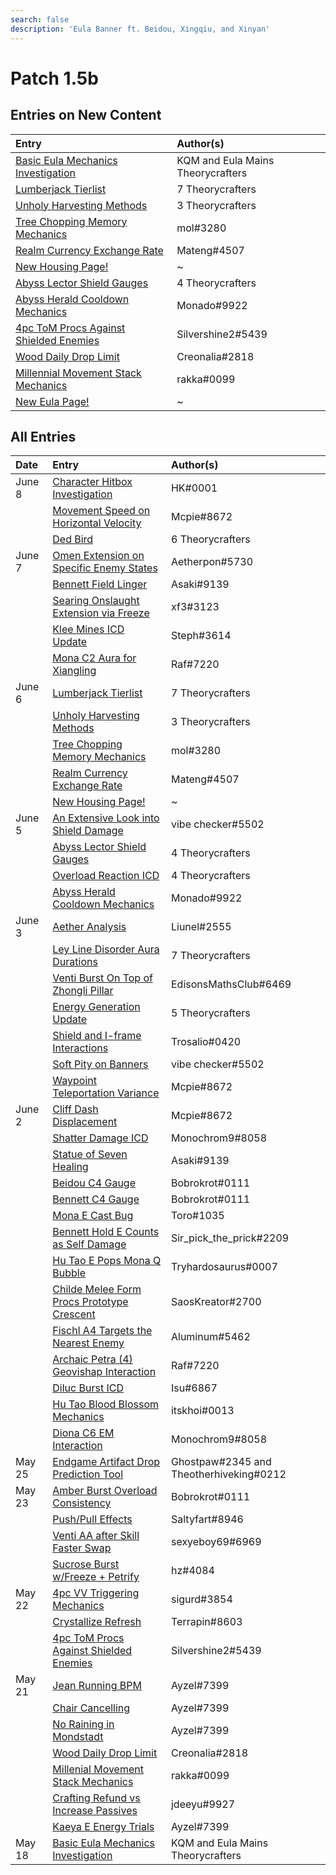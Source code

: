 ```yaml
---
search: false
description: 'Eula Banner ft. Beidou, Xingqiu, and Xinyan'
---
```


# Patch 1.5b

## Entries on New Content

| Entry | Author\(s\) |
| :--- | :--- |
| [Basic Eula Mechanics Investigation](../..evidence/characters/cryo/eula.md#basic-eula-mechanics) | KQM and Eula Mains Theorycrafters |
| [Lumberjack Tierlist](../../evidence/mechanics/gameplay-mechanics/housing.md#lumberjack-tier-list) | 7 Theorycrafters |
| [Unholy Harvesting Methods](../../evidence/mechanics/gameplay-mechanics/housing.md#temporary-skill-targets-enabling-unholy-harvesting-methods) | 3 Theorycrafters |
| [Tree Chopping Memory Mechanics](../../evidence/mechanics/gameplay-mechanics/housing.md#tree-chopping-memory-mechanics) | mol\#3280 |
| [Realm Currency Exchange Rate](../../evidence/mechanics/gameplay-mechanics/housing.md#realm-currency-exchange-rate-analysis) | Mateng\#4507 |
| [New Housing Page!](../../mechanics/gameplay-mechanics/housing.md) | ~ |
| [Abyss Lector Shield Gauges](../../evidence/mechanics/enemies/enemy-shields.md#abyss-lector-shield-gauges) | 4 Theorycrafters |
| [Abyss Herald Cooldown Mechanics](../../evidence/mechanics/enemies/enemy-interactions.md#abyss-herald-cooldown-mechanics) | Monado\#9922 |
| [4pc ToM Procs Against Shielded Enemies](../../evidence/mechanics/equipment/artifacts.md#4pc-tom-procs-against-shielded-enemies) | Silvershine2\#5439 |
| [Wood Daily Drop Limit](../../evidence/mechanics/gameplay-mechanics/lifeskills.md#wood-daily-drop-limit) | Creonalia\#2818 |
| [Millennial Movement Stack Mechanics](../../evidence/mechanics/equipment/weapons.md#millenial-movement-stack-mechanics) | rakka\#0099 |
| [New Eula Page!](../../characters/cryo/eula.md) | ~ |


## All Entries

| Date | Entry | Author\(s\) |
| :--- | :--- | :--- |
| June 8 | [Character Hitbox Investigation](../../evidence/mechanics/gameplay-mechanics/movement-and-physics.md#character-hitboxes) | HK\#0001 |
|  | [Movement Speed on Horizontal Velocity](../../evidence/mechanics/gameplay-mechanics/movement-and-physics.md#movement-speed-affects-dashing-horizontal-velocity) | Mcpie\#8672 |
|  | [Ded Bird](../../fluff/miscellaneous-entries.md#ded-bird) | 6 Theorycrafters |
| June 7 | [Omen Extension on Specific Enemy States](../../evidence/characters/hydro/mona.md#omen-extension-on-certain-enemies-in-certain-states) | Aetherpon\#5730 |
|  | [Bennett Field Linger](../../evidence/characters/pyro/bennett.md#bennett-field-linger) | Asaki\#9139 |
|  | [Searing Onslaught Extension via Freeze](../../evidence/characters/pyro/diluc.md#searing-onslaught-extension-via-freeze) | xf3\#3123 |
|  | [Klee Mines ICD Update](../../evidence/characters/pyro/klee.md#klee-mines-icd-update) | Steph\#3614 |
|  | [Mona C2 Aura for Xiangling](../../evidence/characters/hydro/mona.md#c2-mona-aura-for-xiangling) | Raf\#7220 |
| June 6 | [Lumberjack Tierlist](../../evidence/mechanics/gameplay-mechanics/housing.md#lumberjack-tier-list) | 7 Theorycrafters |
|  | [Unholy Harvesting Methods](../../evidence/mechanics/gameplay-mechanics/housing.md#temporary-skill-targets-enabling-unholy-harvesting-methods) | 3 Theorycrafters |
|  | [Tree Chopping Memory Mechanics](../../evidence/mechanics/gameplay-mechanics/housing.md#tree-chopping-memory-mechanics) | mol\#3280 |
|  | [Realm Currency Exchange Rate](../../evidence/mechanics/gameplay-mechanics/housing.md#realm-currency-exchange-rate-analysis) | Mateng\#4507 |
|  | [New Housing Page!](../../mechanics/gameplay-mechanics/housing.md) | ~ |
| June 5 | [An Extensive Look into Shield Damage](../../evidence/mechanics/enemies/enemy-shields.md#an-extensive-look-into-shield-damage) | vibe checker\#5502 |
|  | [Abyss Lector Shield Gauges](../../evidence/mechanics/enemies/enemy-shields.md#abyss-lector-shield-gauges) | 4 Theorycrafters |
|  | [Overload Reaction ICD](../../evidence/mechanics/combat/elemental-reactions/transformative-reactions.md#overload-reaction-icd) | 4 Theorycrafters |
|  | [Abyss Herald Cooldown Mechanics](../../evidence/mechanics/enemies/enemy-interactions.md#abyss-herald-cooldown-mechanics) | Monado\#9922 |
| June 3 | [Aether Analysis](../../evidence/characters/geo/traveler-geo.md#aether-analysis) | Liunel\#2555 |
|  | [Ley Line Disorder Aura Durations](../../evidence/mechanics/combat/ley-line-disorders.md#ley-line-aura-duration) | 7 Theorycrafters |
|  | [Venti Burst On Top of Zhongli Pillar](../../evidence/characters/anemo/venti.md#venti-burst-on-top-of-zhongli-pillar) | EdisonsMathsClub\#6469 |
|  | [Energy Generation Update](../../evidence/mechanics/gameplay-mechanics/attributes/energy.md#energy-generation-update) | 5 Theorycrafters |
|  | [Shield and I-frame Interactions](../../evidence/mechanics/combat/shields.md#shield-and-i-frame-interactions) | Trosalio\#0420 |
|  | [Soft Pity on Banners](../../evidence/mechanics/gacha.md#soft-pity-on-banners) | vibe checker\#5502 |
|  | [Waypoint Teleportation Variance](../../evidence/mechanics/gameplay-mechanics/movement-and-physics.md#waypoint-teleport-variance) | Mcpie\#8672 |
| June 2 | [Cliff Dash Displacement](../../evidence/mechanics/gameplay-mechanics/movement-and-physics.md#cliff-dash-displacement) | Mcpie\#8672 |
|  | [Shatter Damage ICD](../../evidence/mechanics/combat/elemental-reactions/transformative-reactions.md#shatter-damage-icd) | Monochrom9\#8058 |
|  | [Statue of Seven Healing](../../evidence/mechanics/gameplay-mechanics/lifeskills.md#statue-of-seven-healing) | Asaki\#9139 |
|  | [Beidou C4 Gauge](../../evidence/characters/electro/beidou.md#beidou-c4-gauge) | Bobrokrot\#0111 |
|  | [Bennett C4 Gauge](../../evidence/characters/pyro/bennett.md#bennett-c4-gauge) | Bobrokrot\#0111 |
|  | [Mona E Cast Bug](../../evidence/mechanics/gameplay-mechanics/bugs.md#mona-elemental-skill-bug) | Toro\#1035 |
|  | [Bennett Hold E Counts as Self Damage](../../evidence/characters/pyro/bennett.md#bennett-hold-e-counts-as-self-damage) | Sir\_pick\_the\_prick\#2209 |
|  | [Hu Tao E Pops Mona Q Bubble](../../evidence/characters/pyro/hu-tao.md#mona-q-bubble-pops-with-hu-tao-e) | Tryhardosaurus\#0007 |
|  | [Childe Melee Form Procs Prototype Crescent](../../evidence/characters/hydro/tartaglia.md#childe-can-proc-prototype-crescents-passive-in-melee-form) | SaosKreator\#2700 |
|  | [Fischl A4 Targets the Nearest Enemy](../../evidence/characters/electro/fischl.md#fischls-a4-targetting) | Aluminum\#5462 |
|  | [Archaic Petra \(4\) Geovishap Interaction](../../evidence/mechanics/equipment/artifacts.md#geovishap-hatchling-shields-with-4-petra) | Raf\#7220 |
|  | [Diluc Burst ICD](../../evidence/characters/pyro/diluc.md#diluc-burst-icd) | Isu\#6867 |
|  | [Hu Tao Blood Blossom Mechanics](../../evidence/characters/pyro/hu-tao.md#blood-blossom-bb-duration-on-charge-attack-reapplication) | itskhoi\#0013 |
|  | [Diona C6 EM Interaction](../../evidence/characters/cryo/diona.md#diona-field-characteristics) | Monochrom9\#8058 |
| May 25 | [Endgame Artifact Drop Prediction Tool](../../resources/calculators.md#endgame-artifact-drop-prediction-tool) | Ghostpaw\#2345 and Theotherhiveking\#0212 |
| May 23 | [Amber Burst Overload Consistency](../../evidence/characters/pyro/amber.md#amber-burst-overload-consistency) | Bobrokrot\#0111 |
|  | [Push/Pull Effects](../../evidence/mechanics/gameplay-mechanics/movement-and-physics.md#push-pull-effects) | Saltyfart\#8946 |
|  | [Venti AA after Skill Faster Swap](../../evidence/characters/anemo/venti.md#venti-autoattack-after-elemental-skill-faster-switching) | sexyeboy69\#6969 |
|  | [Sucrose Burst w/Freeze + Petrify](../../evidence/characters/anemo/sucrose.md#sucrose-freeze-and-petrify-burst-interaction) | hz\#4084 |
| May 22 | [4pc VV Triggering Mechanics](../../evidence/mechanics/equipment/artifacts.md#4pc-vv-triggering-mechanics) | sigurd\#3854 |
|  | [Crystallize Refresh](../../evidence/mechanics/combat/elemental-reactions/transformative-reactions.md#crystallize-refresh) | Terrapin\#8603 |
|  | [4pc ToM Procs Against Shielded Enemies](../../evidence/mechanics/equipment/artifacts.md#4pc-tom-procs-against-shielded-enemies) | Silvershine2\#5439 |
| May 21 | [Jean Running BPM](../../fluff/miscellaneous-entries.md#jean-running-bpm) | Ayzel\#7399 |
|  | [Chair Cancelling](../../fluff/miscellaneous-entries.md#chair-cancelling) | Ayzel\#7399 |
|  | [No Raining in Mondstadt](../../fluff/miscellaneous-entries.md#no-raining-in-mondstadt) | Ayzel\#7399 |
|  | [Wood Daily Drop Limit](../../evidence/mechanics/gameplay-mechanics/lifeskills.md#wood-daily-drop-limit) | Creonalia\#2818 |
|  | [Millenial Movement Stack Mechanics](../../evidence/mechanics/equipment/weapons.md#millenial-movement-stack-mechanics) | rakka\#0099 |
|  | [Crafting Refund vs Increase Passives](../../evidence/mechanics/gameplay-mechanics/lifeskills.md#crafting-refund-vs-increase-passives) | jdeeyu\#9927 |
|  | [Kaeya E Energy Trials](../../evidence/characters/cryo/kaeya.md#kaeya-e-energy-trials) | Ayzel\#7399 |
| May 18 | [Basic Eula Mechanics Investigation](../../evidence/characters/cryo/eula.md#basic-eula-mechanics) | KQM and Eula Mains Theorycrafters |
